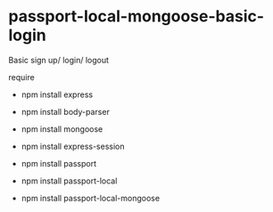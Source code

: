 # passport-local-mongoose-basic-login
Basic sign up/ login/ logout

require

- npm install express

- npm install body-parser

- npm install mongoose

- npm install express-session

- npm install passport

- npm install passport-local

- npm install passport-local-mongoose
